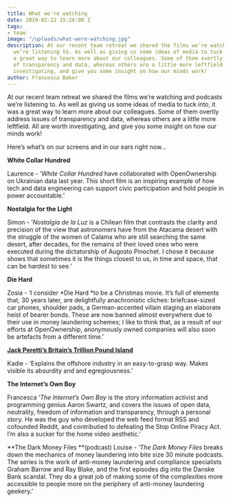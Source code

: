 ```yaml
---
title: What we're watching
date: 2019-02-22 15:24:00 Z
tags:
- team
image: "/uploads/what-were-watching.jpg"
description: At our recent team retreat we shared the films we’re watching and podcasts
  we’re listening to. As well as giving us some ideas of media to tuck into, it was
  a great way to learn more about our colleagues. Some of them overtly address issues
  of transparency and data, whereas others are a little more leftfield. All are worth
  investigating, and give you some insight on how our minds work!
author: Francesca Baker
---
```


At our recent team retreat we shared the films we’re watching and podcasts we’re listening to. As well as giving us some ideas of media to tuck into, it was a great way to learn more about our colleagues. Some of them overtly address issues of transparency and data, whereas others are a little more leftfield. All are worth investigating, and give you some insight on how our minds work!

Here’s what’s on our screens and in our ears right now…

**White Collar Hundred**

Laurence - ‘*White Collar Hundred* have collaborated with OpenOwnership on Ukrainian data last year. This short film is an inspiring example of how tech and data engineering can support civic participation and hold people in power accountable.’

**Nostalgia for the Light**

Simon - ‘*Nostalgia de la Luz* is a Chilean film that contrasts the clarity and precision of the view that astronomers have from the Atacama desert with the struggle of the women of Calama who are still searching the same desert, after decades, for the remains of their loved ones who were executed during the dictatorship of Augosto Pinochet. I chose it because shows that sometimes it is the things closest to us, in time and space, that can be hardest to see.’

**Die Hard**

Zosia - ‘I consider \*Die Hard \*to be a Christmas movie. It’s full of elements that, 30 years later, are delightfully anachronistic cliches: briefcase-sized car phones, shoulder pads, a German-accented villain staging an elaborate heist of bearer bonds. These are now banned almost everywhere due to their use in money laundering schemes; I like to think that, as a result of our efforts at OpenOwnership, anonymously owned companies will also soon be artefacts from a different time.’

**[Jack Peretti’s Britain’s Trillion Pound Island](https://www.youtube.com/watch?v=889jVIIz2L4)**

Kadie - ‘Explains the offshore industry in an easy-to-grasp way. Makes visible its absurdity and and egregiousness.’

**The Internet’s Own Boy**

Francesca ‘*The Internet’s Own Boy* is the story information activist and programming genius Aaron Swartz, and covers the issues of open data, neutrality, freedom of information and transparency, through a personal story. He was the guy who developed the web feed format RSS and cofounded Reddit, and contributied to defeating the Stop Online Piracy Act.  I’m also a sucker for the home video aesthetic.’

**The Dark Money Files **(podcast)
Louise - ‘*The Dark Money Files* breaks down the mechanics of money laundering into bite size 30 minute podcasts. The series is the work of anti-money laundering and compliance specialists Graham Barrow and Ray Blake, and the first episodes dig into the Danske Bank scandal. They do a great job of making some of the complexities more accessible to people more on the periphery of anti-money laundering geekery.’